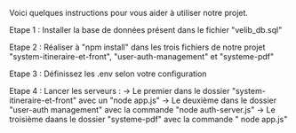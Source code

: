 Voici quelques instructions pour vous aider à utiliser notre projet.

Etape 1 : Installer la base de données présent dans le fichier "velib_db.sql"

Etape 2 : Réaliser à "npm install" dans les trois fichiers de notre projet "system-itineraire-et-front", "user-auth-management" et "systeme-pdf"

Etape 3 : Définissez les .env selon votre configuration

Etape 4 : Lancer les serveurs :
-> Le premier dans le dossier "system-itineraire-et-front" avec un "node app.js"
-> Le deuxième dans le dossier "user-auth management" avec la commande "node auth-server.js"
-> Le troisième daans le dossier "systeme-pdf" avec la commande " node app.js"

